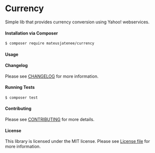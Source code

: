 Currency
================
Simple lib that provides currency conversion using Yahoo! webservices.

#### Installation via Composer
``` bash
$ composer require mateusjatenee/currency
```

#### Usage  


#### Changelog
Please see [CHANGELOG](CHANGELOG.md) for more information.

#### Running Tests
``` bash
$ composer test
```

#### Contributing
Please see [CONTRIBUTING](CONTRIBUTING.md) for more details.

#### License
This library is licensed under the MIT license. Please see [License file](LICENSE.md) for more information.
